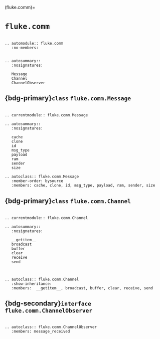 (fluke.comm)=

# ``fluke.comm``

```{eval-rst}

.. automodule:: fluke.comm
   :no-members:

```


```{eval-rst}

.. autosummary:: 
   :nosignatures:

   Message
   Channel
   ChannelObserver

```

<h2>

{bdg-primary}`class` ``fluke.comm.Message``

</h2>

```{eval-rst}

.. currentmodule:: fluke.comm.Message

.. autosummary:: 
   :nosignatures:

   cache
   clone
   id
   msg_type
   payload
   ram
   sender
   size

```

```{eval-rst}
.. autoclass:: fluke.comm.Message
   :member-order: bysource
   :members: cache, clone, id, msg_type, payload, ram, sender, size

```


<h2>

{bdg-primary}`class` ``fluke.comm.Channel``

</h2>

```{eval-rst}

.. currentmodule:: fluke.comm.Channel

.. autosummary:: 
   :nosignatures:

   __getitem__
   broadcast
   buffer
   clear
   receive
   send
   
```

```{eval-rst}

.. autoclass:: fluke.comm.Channel
   :show-inheritance:
   :members:  __getitem__, broadcast, buffer, clear, receive, send

```

<h2>

{bdg-secondary}`interface` ``fluke.comm.ChannelObserver``

</h2>

```{eval-rst}

.. autoclass:: fluke.comm.ChannelObserver
   :members: message_received

```